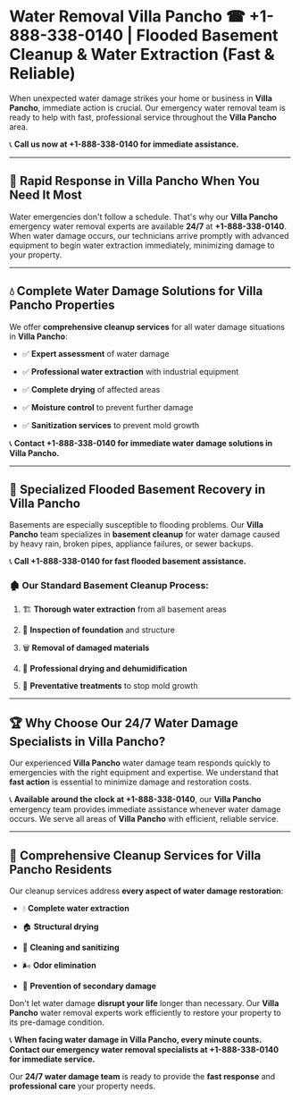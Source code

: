 # Water Removal Villa Pancho ☎ +1-888-338-0140 | Flooded Basement Cleanup & Water Extraction (Fast & Reliable)

When unexpected water damage strikes your home or business in **Villa Pancho**, immediate action is crucial. Our emergency water removal team is ready to help with fast, professional service throughout the **Villa Pancho** area. 

📞 **Call us now at +1-888-338-0140 for immediate assistance.**
---
## 🚀 Rapid Response in Villa Pancho When You Need It Most
Water emergencies don't follow a schedule. That's why our **Villa Pancho** emergency water removal experts are available **24/7** at **+1-888-338-0140**. When water damage occurs, our technicians arrive promptly with advanced equipment to begin water extraction immediately, minimizing damage to your property.
---
## 💧 Complete Water Damage Solutions for Villa Pancho Properties
We offer **comprehensive cleanup services** for all water damage situations in **Villa Pancho**:
- ✅ **Expert assessment** of water damage  
- ✅ **Professional water extraction** with industrial equipment  
- ✅ **Complete drying** of affected areas  
- ✅ **Moisture control** to prevent further damage  
- ✅ **Sanitization services** to prevent mold growth  
📞 **Contact +1-888-338-0140 for immediate water damage solutions in Villa Pancho.**
---
## 🌊 Specialized Flooded Basement Recovery in Villa Pancho
Basements are especially susceptible to flooding problems. Our **Villa Pancho** team specializes in **basement cleanup** for water damage caused by heavy rain, broken pipes, appliance failures, or sewer backups. 
📞 **Call +1-888-338-0140 for fast flooded basement assistance.**
### 🏚️ Our Standard Basement Cleanup Process:
1. 🏗️ **Thorough water extraction** from all basement areas  
2. 🔎 **Inspection of foundation** and structure  
3. 🗑️ **Removal of damaged materials**  
4. 💨 **Professional drying and dehumidification**  
5. 🚫 **Preventative treatments** to stop mold growth  
---
## 🏆 Why Choose Our 24/7 Water Damage Specialists in Villa Pancho?
Our experienced **Villa Pancho** water damage team responds quickly to emergencies with the right equipment and expertise. We understand that **fast action** is essential to minimize damage and restoration costs.
📞 **Available around the clock at +1-888-338-0140**, our **Villa Pancho** emergency team provides immediate assistance whenever water damage occurs. We serve all areas of **Villa Pancho** with efficient, reliable service.
---
## 🧹 Comprehensive Cleanup Services for Villa Pancho Residents
Our cleanup services address **every aspect of water damage restoration**:
- 💧 **Complete water extraction**  
- 🏠 **Structural drying**  
- 🧼 **Cleaning and sanitizing**  
- 🌬️ **Odor elimination**  
- 🚫 **Prevention of secondary damage**  
Don't let water damage **disrupt your life** longer than necessary. Our **Villa Pancho** water removal experts work efficiently to restore your property to its pre-damage condition.
📞 **When facing water damage in Villa Pancho, every minute counts. Contact our emergency water removal specialists at +1-888-338-0140 for immediate service.**
Our **24/7 water damage team** is ready to provide the **fast response** and **professional care** your property needs.
